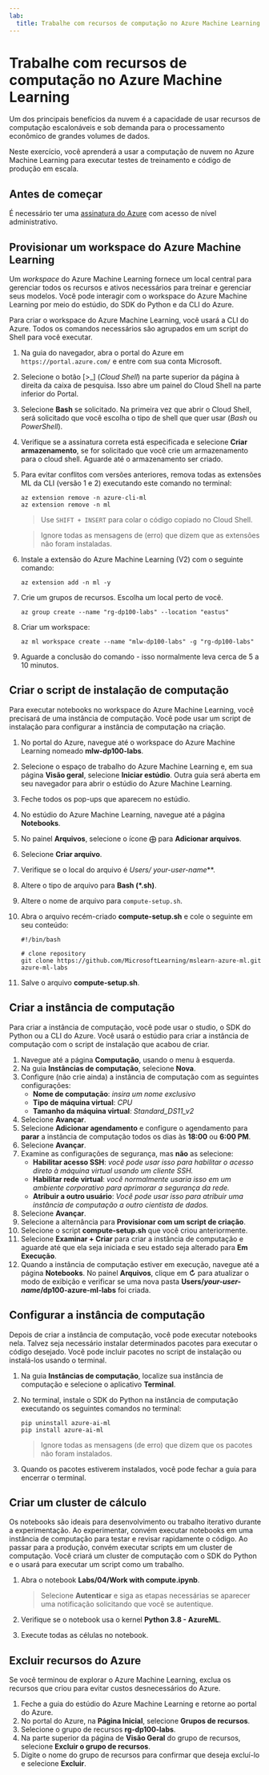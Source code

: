 ```yaml
---
lab:
  title: Trabalhe com recursos de computação no Azure Machine Learning
---
```


# Trabalhe com recursos de computação no Azure Machine Learning

Um dos principais benefícios da nuvem é a capacidade de usar recursos de computação escalonáveis e sob demanda para o processamento econômico de grandes volumes de dados.

Neste exercício, você aprenderá a usar a computação de nuvem no Azure Machine Learning para executar testes de treinamento e código de produção em escala.

## Antes de começar

É necessário ter uma [assinatura do Azure](https://azure.microsoft.com/free?azure-portal=true) com acesso de nível administrativo.

## Provisionar um workspace do Azure Machine Learning

Um *workspace* do Azure Machine Learning fornece um local central para gerenciar todos os recursos e ativos necessários para treinar e gerenciar seus modelos. Você pode interagir com o workspace do Azure Machine Learning por meio do estúdio, do SDK do Python e da CLI do Azure.

Para criar o workspace do Azure Machine Learning, você usará a CLI do Azure. Todos os comandos necessários são agrupados em um script do Shell para você executar.

1. Na guia do navegador, abra o portal do Azure em `https://portal.azure.com/` e entre com sua conta Microsoft.
1. Selecione o botão \[>_] (*Cloud Shell*) na parte superior da página à direita da caixa de pesquisa. Isso abre um painel do Cloud Shell na parte inferior do Portal.
1. Selecione **Bash** se solicitado. Na primeira vez que abrir o Cloud Shell, será solicitado que você escolha o tipo de shell que quer usar (*Bash* ou *PowerShell*).
1. Verifique se a assinatura correta está especificada e selecione **Criar armazenamento**, se for solicitado que você crie um armazenamento para o cloud shell. Aguarde até o armazenamento ser criado.
1. Para evitar conflitos com versões anteriores, remova todas as extensões ML da CLI (versão 1 e 2) executando este comando no terminal:

    ```azurecli
    az extension remove -n azure-cli-ml
    az extension remove -n ml
    ```

    > Use `SHIFT + INSERT` para colar o código copiado no Cloud Shell.

    > Ignore todas as mensagens de (erro) que dizem que as extensões não foram instaladas.

1. Instale a extensão do Azure Machine Learning (V2) com o seguinte comando:
    
    ```azurecli
    az extension add -n ml -y
    ```

1. Crie um grupos de recursos. Escolha um local perto de você.

    ```azurecli
    az group create --name "rg-dp100-labs" --location "eastus"
    ```

1. Criar um workspace:

    ```azurecli
    az ml workspace create --name "mlw-dp100-labs" -g "rg-dp100-labs"
    ```

1. Aguarde a conclusão do comando - isso normalmente leva cerca de 5 a 10 minutos.

## Criar o script de instalação de computação

Para executar notebooks no workspace do Azure Machine Learning, você precisará de uma instância de computação. Você pode usar um script de instalação para configurar a instância de computação na criação.

1. No portal do Azure, navegue até o workspace do Azure Machine Learning nomeado **mlw-dp100-labs**.
1. Selecione o espaço de trabalho do Azure Machine Learning e, em sua página **Visão geral**, selecione **Iniciar estúdio**. Outra guia será aberta em seu navegador para abrir o estúdio do Azure Machine Learning.
1. Feche todos os pop-ups que aparecem no estúdio.
1. No estúdio do Azure Machine Learning, navegue até a página **Notebooks**.
1. No painel **Arquivos**, selecione o ícone ⨁ para **Adicionar arquivos**.
1. Selecione **Criar arquivo**.
1. Verifique se o local do arquivo é **Users/* your-user-name***.
1. Altere o tipo de arquivo para **Bash (*.sh)**.
1. Altere o nome de arquivo para `compute-setup.sh`.
1. Abra o arquivo recém-criado **compute-setup.sh** e cole o seguinte em seu conteúdo:

    ```azurecli
    #!/bin/bash

    # clone repository
    git clone https://github.com/MicrosoftLearning/mslearn-azure-ml.git azure-ml-labs
    ```

1. Salve o arquivo **compute-setup.sh**.

## Criar a instância de computação

Para criar a instância de computação, você pode usar o studio, o SDK do Python ou a CLI do Azure. Você usará o estúdio para criar a instância de computação com o script de instalação que acabou de criar.

1. Navegue até a página **Computação**, usando o menu à esquerda.
1. Na guia **Instâncias de computação**, selecione **Nova**.
1. Configure (não crie ainda) a instância de computação com as seguintes configurações: 
    - **Nome de computação**: *insira um nome exclusivo*
    - **Tipo de máquina virtual**: *CPU*
    - **Tamanho da máquina virtual**: *Standard_DS11_v2*
1. Selecione **Avançar**.
1. Selecione **Adicionar agendamento** e configure o agendamento para **parar** a instância de computação todos os dias às **18:00** ou **6:00 PM**.
1. Selecione **Avançar**.
1. Examine as configurações de segurança, mas **não** as selecione:
    - **Habilitar acesso SSH**: *você pode usar isso para habilitar o acesso direto à máquina virtual usando um cliente SSH.*
    - **Habilitar rede virtual**: *você normalmente usaria isso em um ambiente corporativo para aprimorar a segurança da rede.*
    - **Atribuir a outro usuário**: *Você pode usar isso para atribuir uma instância de computação a outro cientista de dados.*
1. Selecione **Avançar**.
1. Selecione a alternância para **Provisionar com um script de criação**.
1. Selecione o script **compute-setup.sh** que você criou anteriormente.
1. Selecione **Examinar + Criar** para criar a instância de computação e aguarde até que ela seja iniciada e seu estado seja alterado para **Em Execução**.
1. Quando a instância de computação estiver em execução, navegue até a página **Notebooks**. No painel **Arquivos**, clique em **↻** para atualizar o modo de exibição e verificar se uma nova pasta **Users/*your-user-name*/dp100-azure-ml-labs** foi criada.

## Configurar a instância de computação

Depois de criar a instância de computação, você pode executar notebooks nela. Talvez seja necessário instalar determinados pacotes para executar o código desejado. Você pode incluir pacotes no script de instalação ou instalá-los usando o terminal.

1. Na guia **Instâncias de computação**, localize sua instância de computação e selecione o aplicativo **Terminal**.
1. No terminal, instale o SDK do Python na instância de computação executando os seguintes comandos no terminal:

    ```
    pip uninstall azure-ai-ml
    pip install azure-ai-ml
    ```

    > Ignore todas as mensagens (de erro) que dizem que os pacotes não foram instalados.

1. Quando os pacotes estiverem instalados, você pode fechar a guia para encerrar o terminal.

## Criar um cluster de cálculo

Os notebooks são ideais para desenvolvimento ou trabalho iterativo durante a experimentação. Ao experimentar, convém executar notebooks em uma instância de computação para testar e revisar rapidamente o código. Ao passar para a produção, convém executar scripts em um cluster de computação. Você criará um cluster de computação com o SDK do Python e o usará para executar um script como um trabalho.

1. Abra o notebook **Labs/04/Work with compute.ipynb**.

    > Selecione **Autenticar** e siga as etapas necessárias se aparecer uma notificação solicitando que você se autentique.

1. Verifique se o notebook usa o kernel **Python 3.8 - AzureML**.
1. Execute todas as células no notebook.

## Excluir recursos do Azure

Se você terminou de explorar o Azure Machine Learning, exclua os recursos que criou para evitar custos desnecessários do Azure.

1. Feche a guia do estúdio do Azure Machine Learning e retorne ao portal do Azure.
1. No portal do Azure, na **Página Inicial**, selecione **Grupos de recursos**.
1. Selecione o grupo de recursos **rg-dp100-labs**.
1. Na parte superior da página de **Visão Geral** do grupo de recursos, selecione **Excluir o grupo de recursos**.
1. Digite o nome do grupo de recursos para confirmar que deseja excluí-lo e selecione **Excluir**.
